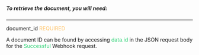 <h5 className="h5-title">To retrieve the document, you will need:</h5>

---
<span className="parameter-text">document_id</span> <span style="color: #FFC56D;font-size: 14px" className="parameter-info">REQUIRED</span>

<p className="p-text">A document ID can be found by accessing <span style="color: #22CF6D"> data.id </span> in the JSON request body for the <span style="color: #22CF6D"> Successful </span> Webhook request.</p>

